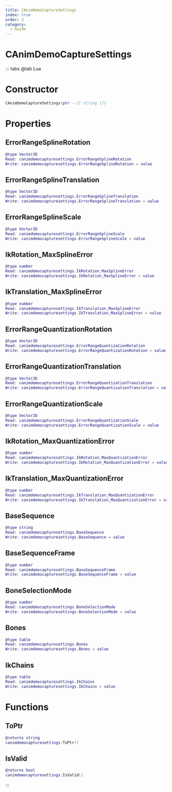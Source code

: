 ```yaml
---
title: CAnimDemoCaptureSettings
index: true
order: 2
category:
  - Guide
---
```


# CAnimDemoCaptureSettings

::: tabs
@tab Lua
# Constructor
```lua
CAnimDemoCaptureSettings(ptr --[[ string ]])
```
# Properties
## ErrorRangeSplineRotation 
```lua
@type Vector2D
Read: canimdemocapturesettings.ErrorRangeSplineRotation
Write: canimdemocapturesettings.ErrorRangeSplineRotation = value
```
## ErrorRangeSplineTranslation 
```lua
@type Vector2D
Read: canimdemocapturesettings.ErrorRangeSplineTranslation
Write: canimdemocapturesettings.ErrorRangeSplineTranslation = value
```
## ErrorRangeSplineScale 
```lua
@type Vector2D
Read: canimdemocapturesettings.ErrorRangeSplineScale
Write: canimdemocapturesettings.ErrorRangeSplineScale = value
```
## IkRotation_MaxSplineError 
```lua
@type number
Read: canimdemocapturesettings.IkRotation_MaxSplineError
Write: canimdemocapturesettings.IkRotation_MaxSplineError = value
```
## IkTranslation_MaxSplineError 
```lua
@type number
Read: canimdemocapturesettings.IkTranslation_MaxSplineError
Write: canimdemocapturesettings.IkTranslation_MaxSplineError = value
```
## ErrorRangeQuantizationRotation 
```lua
@type Vector2D
Read: canimdemocapturesettings.ErrorRangeQuantizationRotation
Write: canimdemocapturesettings.ErrorRangeQuantizationRotation = value
```
## ErrorRangeQuantizationTranslation 
```lua
@type Vector2D
Read: canimdemocapturesettings.ErrorRangeQuantizationTranslation
Write: canimdemocapturesettings.ErrorRangeQuantizationTranslation = value
```
## ErrorRangeQuantizationScale 
```lua
@type Vector2D
Read: canimdemocapturesettings.ErrorRangeQuantizationScale
Write: canimdemocapturesettings.ErrorRangeQuantizationScale = value
```
## IkRotation_MaxQuantizationError 
```lua
@type number
Read: canimdemocapturesettings.IkRotation_MaxQuantizationError
Write: canimdemocapturesettings.IkRotation_MaxQuantizationError = value
```
## IkTranslation_MaxQuantizationError 
```lua
@type number
Read: canimdemocapturesettings.IkTranslation_MaxQuantizationError
Write: canimdemocapturesettings.IkTranslation_MaxQuantizationError = value
```
## BaseSequence 
```lua
@type string
Read: canimdemocapturesettings.BaseSequence
Write: canimdemocapturesettings.BaseSequence = value
```
## BaseSequenceFrame 
```lua
@type number
Read: canimdemocapturesettings.BaseSequenceFrame
Write: canimdemocapturesettings.BaseSequenceFrame = value
```
## BoneSelectionMode 
```lua
@type number
Read: canimdemocapturesettings.BoneSelectionMode
Write: canimdemocapturesettings.BoneSelectionMode = value
```
## Bones 
```lua
@type table
Read: canimdemocapturesettings.Bones
Write: canimdemocapturesettings.Bones = value
```
## IkChains 
```lua
@type table
Read: canimdemocapturesettings.IkChains
Write: canimdemocapturesettings.IkChains = value
```
# Functions
## ToPtr
```lua
@returns string
canimdemocapturesettings:ToPtr()
```
## IsValid
```lua
@returns bool
canimdemocapturesettings:IsValid()
```

:::